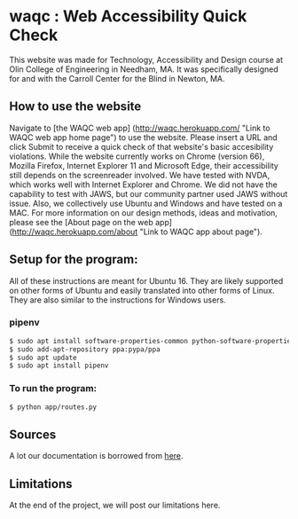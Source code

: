 # waqc : Web Accessibility Quick Check

This website was made for Technology, Accessibility and Design course at Olin College of Engineering in Needham, MA. It was specifically designed for and with the Carroll Center for the Blind in Newton, MA.

## How to use the website

Navigate to [the WAQC web app] (http://waqc.herokuapp.com/ "Link to WAQC web app home page") to use the website. Please insert a URL and click Submit to receive a quick check of that website's basic accesibility violations.
While the website currently works on Chrome (version 66), Mozilla Firefox, Internet Explorer 11 and Microsoft Edge, their accessibility still depends on the screenreader involved. We have tested with NVDA, which works well with Internet Explorer and Chrome. We did not have the capability to test with JAWS, but our community partner used JAWS without issue. Also, we collectively use Ubuntu and Windows and have tested on a MAC.
For more information on our design methods, ideas and motivation, please see the [About page on the web app] (http://waqc.herokuapp.com/about "Link to WAQC app about page").

## Setup for the program:

All of these instructions are meant for Ubuntu 16. They are likely supported on other forms of Ubuntu and easily translated into other forms of Linux. They are also similar to the instructions for Windows users.

### pipenv

```bash
$ sudo apt install software-properties-common python-software-properties
$ sudo add-apt-repository ppa:pypa/ppa
$ sudo apt update
$ sudo apt install pipenv
```

### To run the program:

```bash
$ python app/routes.py
```


## Sources

A lot our documentation is borrowed from [here](https://github.com/HALtheWise/baby-harvester/wiki/Local-Gateway-Development "BabyHarvester wiki").

## Limitations

At the end of the project, we will post our limitations here.
